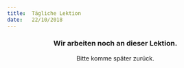 ```yaml
---
title:  Tägliche Lektion
date:   22/10/2018
---
```


### <center>Wir arbeiten noch an dieser Lektion.</center>
<center>Bitte komme später zurück.</center>